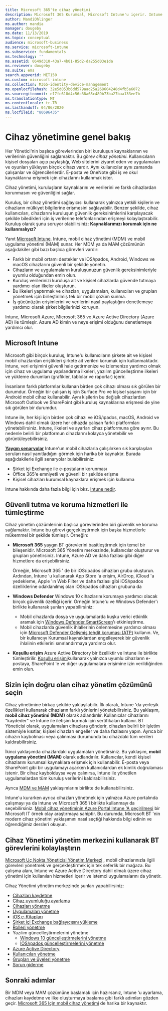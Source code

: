 ```yaml
---
title: Microsoft 365'te cihaz yönetimi
description: Microsoft 365 Kurumsal, Microsoft Intune'u içerir. Intune 'un kuruluşunuz için mobil cihaz yönetimi ve mobil uygulama yönetimi nasıl sağladığını öğrenin. Yaygın senaryoları okuyun ve ortamınızda Microsoft 365 dağıtmak için Intune 'u kullanın.
author: MandiOhlinger
ms.author: mandia
manager: dougeby
ms.date: 11/13/2019
ms.topic: conceptual
audience: microsoft-business
ms.service: microsoft-intune
ms.subservice: fundamentals
ms.technology: ''
ms.assetid: 0649d310-43a7-4b01-85d2-da255d03e1da
ms.reviewer: dougeby
ms.suite: ems
search.appverid: MET150
ms.custom: microsoft-intune
ms.collection: M365-identity-device-management
ms.openlocfilehash: 32e5d053b6dd579aad25a268604248d4fb5a6072
ms.sourcegitcommit: e17fc618d4c56c38a65c489b73ba27baa133ee7b
ms.translationtype: MT
ms.contentlocale: tr-TR
ms.lasthandoff: 04/06/2020
ms.locfileid: "80696435"
---
```

# <a name="device-management-overview"></a>Cihaz yönetimine genel bakış

Her Yönetici'nin başlıca görevlerinden biri kuruluşun kaynaklarının ve verilerinin güvenliğini sağlamaktır. Bu görev *cihaz yönetimi*. Kullanıcıların kişisel dosyaları açıp paylaştığı, Web sitelerini ziyaret eden ve uygulamaları ve oyunları yükleyen birçok cihazı vardır. Aynı kullanıcılar aynı zamanda çalışanlar ve öğrencilerlerdir. E-posta ve OneNote gibi iş ve okul kaynaklarına erişmek için cihazlarını kullanmak ister.

Cihaz yönetimi, kuruluşların kaynaklarını ve verilerini ve farklı cihazlardan korunmasını ve güvenliğini sağlar.

Kuruluş, bir cihaz yönetimi sağlayıcısı kullanarak yalnızca yetkili kişilerin ve cihazların mülkiyet bilgilerine erişmesini sağlayabilir. Benzer şekilde, cihaz kullanıcıları, cihazlarını kuruluşun güvenlik gereksinimlerini karşılayacak şekilde biledikleri için iş verilerine telefonlarından erişmeyi kolaylaştırabilir. Kuruluş olarak şunu soruyor olabilirsiniz: **Kaynaklarımızı korumak için ne kullanmalıyız?**

Yanıt [Microsoft Intune](what-is-intune.md). Intune, mobil cihaz yönetimi (MDM) ve mobil uygulama yönetimi (MAM) sunar. Her MDM ya da MAM çözümünün aşağıdakiler gibi bazı başlıca görevleri vardır:

- Farklı bir mobil ortamı destekler ve iOS/ıpados, Android, Windows ve macOS cihazlarını güvenli bir şekilde yönetin.
- Cihazların ve uygulamaların kuruluşunuzun güvenlik gereksinimleriyle uyumlu olduğundan emin olun.
- Kuruluş verilerinizi kuruluşa ait ve kişisel cihazlarda güvende tutmaya yardımcı olan ilkeler oluşturun.
- Bu ilkeleri yaptırmak ve cihazları, uygulamaları, kullanıcıları ve grupları yönetmek için birleştirilmiş tek bir mobil çözüm sunma.
- İş gücünüzün erişimlerini ve verilerini nasıl paylaştığını denetlemeye yardımcı olarak şirket bilgilerinizi koruyun.

Intune, Microsoft Azure, Microsoft 365 ve Azure Active Directory (Azure AD) ile tümleşir. Azure AD kimin ve neye erişimi olduğunu denetlemeye yardımcı olur.

## <a name="microsoft-intune"></a>Microsoft Intune

Microsoft gibi birçok kuruluş, Intune'u kullanıcıların şirkete ait ve kişisel mobil cihazlardan eriştikleri şirkete ait verileri korumak için kullanmaktadır. Intune, veri erişimini güvenli hale getirmenize ve izlemenize yardımcı olmak için cihaz ve uygulama yapılandırma ilkeleri, yazılım güncelleştirme ilkeleri ve yükleme durumları (grafikler, tablolar ve raporlar) içerir.

İnsanların farklı platformlar kullanan birden çok cihazı olması sık görülen bir durumdur. Örneğin bir çalışan iş için Surface Pro ve kişisel yaşamı için bir Android mobil cihaz kullanabilir. Aynı kişilerin bu değişik cihazlardan Microsoft Outlook ve SharePoint gibi kuruluş kaynaklarına erişmesi de yine sık görülen bir durumdur.

Intune ile, her kişi için birden çok cihazı ve iOS/ıpados, macOS, Android ve Windows dahil olmak üzere her cihazda çalışan farklı platformları yönetebilirsiniz. Intune, ilkeleri ve ayarları cihaz platformuna göre ayırır. Bu nedenle belirli bir platformun cihazlarını kolayca yönetebilir ve görüntüleyebilirsiniz.

**[Yaygın senaryolar](common-scenarios.md)** Intune'un mobil cihazlarla çalışılırken sık karşılaşılan soruları nasıl yanıtladığını görmek için harika bir kaynaktır. Burada aşağıdakilerle ilgili senaryolar bulabilirsiniz:  

- Şirket içi Exchange ile e-postaların korunması
- Office 365'e emniyetli ve güvenli bir şekilde erişme
- Kişisel cihazları kurumsal kaynaklara erişmek için kullanma

Intune hakkında daha fazla bilgi için bkz. [Intune nedir](what-is-intune.md).

## <a name="integration-with-secure-and-protect-services"></a>Güvenli tutma ve koruma hizmetleri ile tümleştirme

Cihaz yönetim çözümlerinin başlıca görevlerinden biri güvenlik ve koruma sağlamaktır. Intune bu görevi gerçekleştirmek için başka hizmetlerle mükemmel bir şekilde tümleşir. Örneğin:

- **Microsoft 365** yaygın BT görevlerini basitleştirmek için temel bir bileşenidir. Microsoft 365 Yönetim merkezinde, kullanıcılar oluşturur ve grupları yönetirsiniz. Intune, Azure AD ve daha fazlası gibi diğer hizmetlere da erişebilirsiniz.

  Örneğin, Microsoft 365 ' de bir iOS/ıpados cihazları grubu oluşturun. Ardından, Intune 'u kullanarak App Store 'a erişim, AirDrop, iCloud 'a yedekleme, Apple 'ın Web Filter ve daha fazlası gibi iOS/ıpados özelliklerine odaklanılmış olan iOS/ıpados cihazları grubuna da

- **Windows Defender** Windows 10 cihazlarını korumaya yardımcı olacak birçok güvenlik özelliği içerir. Örneğin Intune'u ve Windows Defender'ı birlikte kullanarak şunları yapabilirsiniz:

  - Mobil cihazlarda dosya ve uygulamalarda kuşku verici etkinlik aramak için [Windows Defender SmartScreen](../protect/endpoint-protection-windows-10.md)'ı etkinleştirme.
  - Mobil cihazlarda güvenlik ihlallerinin önlenmesine yardımcı olması için [Microsoft Defender Gelişmiş tehdit koruması (ATP)](../protect/advanced-threat-protection.md) kullanın. Ve, bir kullanıcıyı Kurumsal kaynaklardan engelleyerek bir güvenlik ihlalinin etkilerini sınırlandırmaya yardımcı olur.

- **Koşullu erişim** Azure Active Directory bir özelliktir ve Intune ile birlikte tümleştirilir. [Koşullu erişimi](../protect/conditional-access.md)kullanarak yalnızca uyumlu cihazların e-postaya, SharePoint 'e ve diğer uygulamalara erişimine izin verildiğinden emin olun.

## <a name="choose-the-device-management-solution-thats-right-for-you"></a>Sizin için doğru olan cihaz yönetim çözümünü seçin

Cihaz yönetimine birkaç şekilde yaklaşılabilir. İlk olarak, Intune 'da yerleşik özellikleri kullanarak cihazların farklı yönlerini yönetebilirsiniz. Bu yaklaşım, **mobil cihaz yönetimi (MDM)** olarak adlandırılır. Kullanıcılar cihazlarını "kaydeder" ve Intune ile iletişim kurmak için sertifikaları kullanır. BT Yöneticisi olarak, uygulamaları cihazlara gönderir, cihazları belirli bir işletim sistemiyle kısıtlar, kişisel cihazları engeller ve daha fazlasını yapın. Ayrıca bir cihazın kaybolması veya çalınması durumunda bu cihazdaki tüm verileri kaldırabilirsiniz.

İkinci yaklaşımda cihazlardaki uygulamaları yönetirsiniz. Bu yaklaşım, **mobil uygulama yönetimi (MAM)** olarak adlandırılır. Kullanıcılar, kendi kişisel cihazlarını kurumsal kaynaklara erişmek için kullanabilir. E-posta veya SharePoint gibi bir uygulamayı açarken kullanıcılardan ek kimlik doğrulaması istenir. Bir cihaz kaybolduysa veya çalınırsa, Intune ile yönetilen uygulamalardan tüm kuruluş verilerini kaldırabilirsiniz.

Ayrıca [MDM ve MAM](byod-technology-decisions.md) yaklaşımlarını birlikte de kullanabilirsiniz.

Intune'u kurarken ayrıca cihazları yönetmek için yalnızca Azure portalında çalışmayı ya da Intune ve Microsoft 365'i birlikte kullanmayı da seçebilirsiniz. [Mobil cihaz yönetiminin Azure Portal Intune 'A geçirilmesi](https://www.microsoft.com/itshowcase/Article/Content/1042/Migrating-mobile-device-management-to-Intune-in-the-Azure-portal) bir Microsoft IT örnek olay araştırmaya sahiptir. Bu durumda, Microsoft BT 'nin modern cihaz yönetimi yaklaşımını nasıl seçtiği hakkında bilgi edinin ve öğrendiğimiz dersleri okuyun.

## <a name="simplify-it-tasks-using-the-device-management-admin-center"></a>Cihaz Yönetimi yönetim merkezini kullanarak BT görevlerini kolaylaştırın

[Microsoft Uç Nokta Yöneticisi Yönetim Merkezi](https://go.microsoft.com/fwlink/?linkid=2109431) , mobil cihazlarınızla ilgili görevleri yönetmek ve gerçekleştirmek için tek seferlik bir mağaza. Bu çalışma alanı, Intune ve Azure Active Directory dahil olmak üzere cihaz yönetimi için kullanılan hizmetleri içerir ve istemci uygulamalarını da yönetir.

Cihaz Yönetimi yönetim merkezinde şunları yapabilirsiniz:

- [Cihazları kaydetme](../enrollment/device-enrollment.md)
- [Cihaz uyumluluğu ayarlama](../protect/device-compliance-get-started.md)
- [Cihazları yönetme](../remote-actions/device-management.md)
- [Uygulamaları yönetme](../apps/app-management.md)  
- [iOS e-Kitapları](../apps/vpp-ebooks-ios.md)  
- [Şirket içi Exchange bağlayıcısını yükleme](../protect/exchange-connector-install.md)  
- [Rolleri yönetme](role-based-access-control.md)  
- Yazılım güncelleştirmelerini yönetme
  - [Windows 10 güncelleştirmelerini yönetme](../protect/windows-update-for-business-configure.md)  
  - [İOS/ıpados güncelleştirmelerini yönetme](../protect/software-updates-ios.md)  
- [Azure Active Directory](https://docs.microsoft.com/azure/active-directory)  
- [Kullanıcıları yönetme](https://docs.microsoft.com/azure/active-directory/fundamentals/add-users-azure-active-directory)
- [Grupları ve üyeleri yönetme](https://docs.microsoft.com/azure/active-directory/fundamentals/active-directory-manage-groups)
- [Sorun giderme](help-desk-operators.md)

## <a name="next-steps"></a>Sonraki adımlar

Bir MDM veya MAM çözümüne başlamak için hazırsanız, Intune 'u ayarlama, cihazları kaydetme ve ilke oluşturmaya başlama gibi farklı adımları gözden geçir. [Microsoft 365 Için mobil cihaz yönetimi](https://docs.microsoft.com/microsoft-365/enterprise/mobility-infrastructure) de harika bir kaynaktır.
